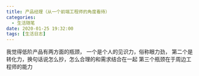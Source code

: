 ```yaml
---
title: 产品经理（从一个前端工程师的角度看待）
categories:
  - 生活随笔
date: 2020-01-25 19:32:00
tags: [生活日志]
---
```


我觉得低阶产品有两方面的瓶颈， 
一个是个人的见识力，俗称眼力劲，
第二个是转化力，换句话说怎么抄，怎么合理的和需求结合在一起
第三个瓶颈在于周边工程师的能力